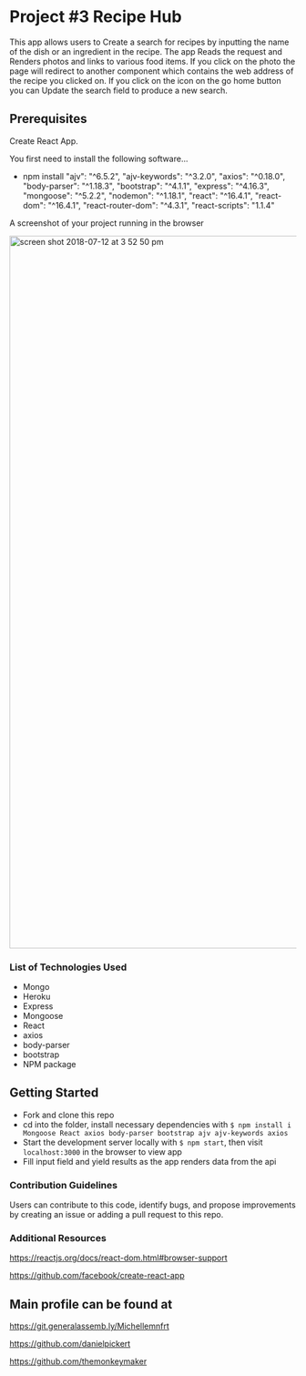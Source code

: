 # Project #3 Recipe Hub

This app allows users to Create a search for recipes by inputting the name of the dish or an ingredient in the recipe. The app Reads the request and Renders photos and links to various food items. If you click on the photo the page will redirect to another component which contains the web address of the recipe you clicked on. If you click on the icon on the go home button you can Update the search field to produce a new search.

## Prerequisites

Create React App.

You first need to install the following software...

- npm install
  "ajv": "^6.5.2",
  "ajv-keywords": "^3.2.0",
  "axios": "^0.18.0",
  "body-parser": "^1.18.3",
  "bootstrap": "^4.1.1",
  "express": "^4.16.3",
  "mongoose": "^5.2.2",
  "nodemon": "^1.18.1",
  "react": "^16.4.1",
  "react-dom": "^16.4.1",
  "react-router-dom": "^4.3.1",
  "react-scripts": "1.1.4"

A screenshot of your project running in the browser

<img width="1252" alt="screen shot 2018-07-12 at 3 52 50 pm" src="https://user-images.githubusercontent.com/38504548/42657517-705e9338-85f0-11e8-84fb-39006c8af9af.png">

### List of Technologies Used

- Mongo
- Heroku
- Express
- Mongoose
- React
- axios
- body-parser
- bootstrap
- NPM package

## Getting Started

- Fork and clone this repo
- cd into the folder, install necessary dependencies with `$ npm install i Mongoose React axios body-parser bootstrap ajv ajv-keywords axios`
- Start the development server locally with `$ npm start`, then visit `localhost:3000` in the browser to view app
- Fill input field and yield results as the app renders data from the api

### Contribution Guidelines

Users can contribute to this code, identify bugs, and propose improvements by creating an issue or adding a pull request to this repo.

### Additional Resources

https://reactjs.org/docs/react-dom.html#browser-support

https://github.com/facebook/create-react-app

## Main profile can be found at

https://git.generalassemb.ly/Michellemnfrt

https://github.com/danielpickert

https://github.com/themonkeymaker
